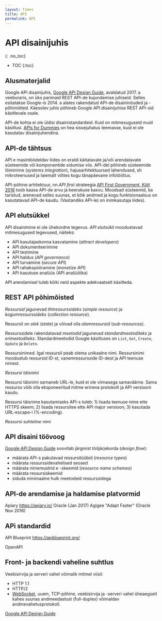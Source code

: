 ```yaml
---
layout: Times
title: API
permalink: API
---
```


# API disainijuhis
{: .no_toc}

- TOC
{:toc}

## Alusmaterjalid

Google API disainijuhis, [Google API Design Guide](https://cloud.google.com/apis/design), avaldatud 2017. a veeburaris, on üks parimaid REST API-de kujundamise juhiseid. Selles esitatakse Google-is 2014. a alates rakendatud API-de disaininõuded ja -põhimõtted. Käesolev juhis põhineb Google API disainijuhise REST API-sid käsitlevale osale.

API-de kohta ei ole üldisi disainistandardeid. Kuid on mitmesuguseid muid käsitlusi. [APIs for Dummies](http://www.appythings.nl/sites/default/files/api_for_dummies.pdf) on hea sissejuhatus teemasse, kuid ei ole kasutatav disainijuhendina.

## API-de tähtsus

API e masintöödeldav liides on eraldi käitatavate ja/või arendatavate süsteemide või komponentide sidumise viis. API-del põhineb süsteemide lõimimine (_systems integration_), hajusarhitektuursed lahendused, sh mikroteenused ja laiemalt võttes kogu tänapäevane infotöötlus.

API-põhine arhitektuur, nn _API first_ strateegia [API First Government, Kütt 2016](https://www.slideshare.net/AndresKtt/api-first-government) toob kaasa API-de arvu ja keerukuse kasvu. Moodsad süsteemid, ka taristud, arenevad selles suunas, et kõik andmed ja kogu funktsionaalsus on kasutatavad API-de kaudu. (Vastandiks API-le) on inimkasutaja liides). 

## API elutsükkel

API disainimine ei ole ühekordne tegevus. *_API elutsükli_* moodustavad mitmesugused tegevused, näiteks: 

- API kasutajaskonna kasvatamine (_attract developers_)
- API dokumenteerimine
- API testimine
- API haldus (_API governance_)
- API turvamine (_secure API_)
- API rahakspööramine (_monetize API_)
- APi kasutuse analüüs (API analüütika)

API arendamisel tuleb kõiki neid aspekte adekvaatselt käsitleda.

## REST API põhimõisted

*_Ressursid_* jagunevad *_lihtressurssideks_* (_simple resource_) ja *_kogumressurssideks_* (_collection resource_).

Ressursil on _*olek*_ (_state_) ja võivad olla *_alamressursid_* (_sub-resources_).

Ressurssidele rakendatavad _*meetodid*_ jagunevad _*standardmeetoditeks*_ ja _*erimeetoditeks*_. Standardmeetodid Google käsitluses on `List`, `Get`, `Create`, `Update` ja `Delete`.

Ressursinimed. Igal ressursil peab olema unikaalne nimi. Ressursinimi moodustub ressursid ID-st, vanemressursside ID-dest ja API teenuse nimest.

_*Ressursi täisnimi*_ 

Ressursi täisnimi sarnaneb URL-le, kuid ei ole viimasega samaväärne. Sama ressurss võib olla eksponeeritud mitme erineva protokolli ja API versiooni kaudu.

Ressursi täisnime kasutamiseks API-s tuleb: 1) lisada teenuse nime ette HTTPS skeem; 2) lisada ressursitee ette API major versioon; 3) kasutada URL-escape-i (%-encoding).

_*Ressursi suhteline nimi*_ 


## API disaini töövoog

[Google API Design Guide](https://cloud.google.com/apis/design/resources) soovitab järgmist tööjärjekorda (_design flow_):

- määrata API-s pakutavad ressursitüübid (_resource types_)
- määrata ressurssidevahelised seosed
- määrata nimemustrid e -skeemid (_resource name schemes_)
- määrata ressursiskeemid
- siduda minimaalne hulk meetodeid ressurssidega




## API-de arendamise ja haldamise platvormid

Apiary https://apiary.io/ Oracle (Jan 2017)
Agigee "Adapt Faster" (Oracle Nov 2016)


## APi standardid

API Blueprint https://apiblueprint.org/ 

OpenAPI


## Front- ja backendi vaheline suhtlus

Veebisirvija ja serveri vahel võimalik mitmel viisil:

- HTTP 1.1
- HTTP/2
- [WebSocket](https://en.wikipedia.org/wiki/WebSocket), uuem, TCP-põhine, veebisirvija ja -serveri vahel üheaegselt kahes suunas andmeedastust (full-duplex) võimaldav andmevahetusprotokoll.

[Google API Design Guide](https://cloud.google.com/apis/design/)



